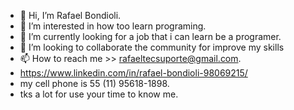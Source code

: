 - 👋 Hi, I’m Rafael Bondioli.
- 👀 I’m interested in how too learn programing.
- 🌱 I’m currently looking for a job that i can learn  be a programer.
- 💞️ I’m looking to collaborate the community for improve my skills
- 📫 How to reach me >> rafaeltecsuporte@gmail.com.
- https://www.linkedin.com/in/rafael-bondioli-98069215/
- my cell phone is 55 (11) 95618-1898.
- tks a lot for use your time to know me.

<!---
rafaeltec/rafaeltec is a ✨ special ✨ repository because its `README.md` (this file) appears on your GitHub profile.
You can click the Preview link to take a look at your changes.
--->

